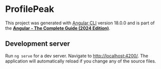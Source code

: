 # ProfilePeak

This project was generated with [Angular CLI](https://github.com/angular/angular-cli) version 18.0.0 and is part of the **[Angular - The Complete Guide (2024 Edition)](https://www.udemy.com/course/the-complete-guide-to-angular-2)**.

## Development server

Run `ng serve` for a dev server. Navigate to [http://localhost:4200/](http://localhost:4200/). The application will automatically reload if you change any of the source files.
